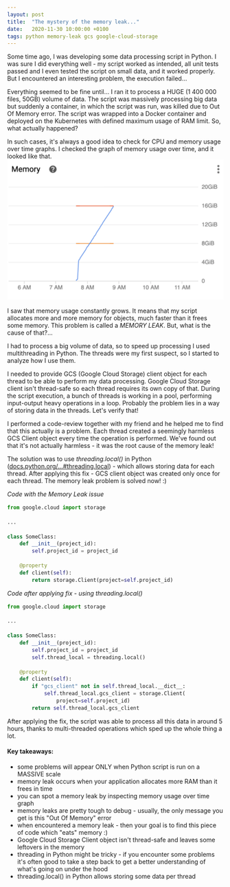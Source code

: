 ```yaml
---
layout: post
title:  "The mystery of the memory leak..."
date:   2020-11-30 10:00:00 +0100
tags: python memory-leak gcs google-cloud-storage
---
```

Some time ago, I was developing some data processing script in Python. I was sure I did everything well - my script worked as intended, all unit tests passed and I even tested the script on small data, and it worked properly. But I encountered an interesting problem, the execution failed...

Everything seemed to be fine until... I ran it to process a HUGE (1 400 000 files, 50GB) volume of data. The script was massively processing big data but suddenly a container, in which the script was run, was killed due to Out Of Memory error. The script was wrapped into a Docker container and deployed on the Kubernetes with defined maximum usage of RAM limit. So, what actually happened?

In such cases, it's always a good idea to check for CPU and memory usage over time graphs.
I checked the graph of memory usage over time, and it looked like that.
![image](/assets/images/memory_usage_over_time.png "memory usage over time")

I saw that memory usage constantly grows. It means that my script allocates more and more memory for objects, much faster than it frees some memory. This problem is called a *MEMORY LEAK*. But, what is the cause of that?...

I had to process a big volume of data, so to speed up processing I used multithreading in Python. The threads were my first suspect, so I started to analyze how I use them.

I needed to provide GCS (Google Cloud Storage) client object for each thread to be able to perform my data processing. Google Cloud Storage client isn't thread-safe so each thread requires its own copy of that. During the script execution, a bunch of threads is working in a pool, performing input-output heavy operations in a loop. Probably the problem lies in a way of storing data in the threads. Let's verify that!

I performed a code-review together with my friend and he helped me to find that this actually is a problem. 
Each thread created a seemingly harmless GCS Client object every time the operation is performed. We've found out that it's not actually harmless - it was the root cause of the memory leak!

The solution was to use *threading.local()* in Python ([docs.python.org/...#threading.local](https://docs.python.org/3.8/library/threading.html#threading.local)) - which allows storing data for each thread. After applying this fix - GCS client object was created only once for each thread. The memory leak problem is solved now! :)

*Code with the Memory Leak issue*
```python
from google.cloud import storage

...

class SomeClass:
    def __init__(project_id):
        self.project_id = project_id

    @property
    def client(self):
        return storage.Client(project=self.project_id)
```

*Code after applying fix - using threading.local()*
```python
from google.cloud import storage

...

class SomeClass:
    def __init__(project_id):
        self.project_id = project_id
        self.thread_local = threading.local()

    @property
    def client(self):
        if "gcs_client" not in self.thread_local.__dict__:
            self.thread_local.gcs_client = storage.Client(
                project=self.project_id)
        return self.thread_local.gcs_client
```


After applying the fix, the script was able to process all this data in around 5 hours, thanks to multi-threaded operations which sped up the whole thing a lot. 

#### Key takeaways:
- some problems will appear ONLY when Python script is run on a MASSIVE scale
- memory leak occurs when your application allocates more RAM than it frees in time
- you can spot a memory leak by inspecting memory usage over time graph
- memory leaks are pretty tough to debug - usually, the only message you get is this "Out Of Memory" error
- when encountered a memory leak - then your goal is to find this piece of code which "eats" memory :)
- Google Cloud Storage Client object isn't thread-safe and leaves some leftovers in the memory
- threading in Python might be tricky - if you encounter some problems it's often good to take a step back to get a better understanding of what's going on under the hood
- threading.local() in Python allows storing some data per thread